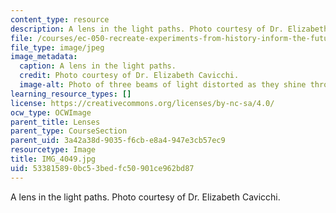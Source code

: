 ```yaml
---
content_type: resource
description: A lens in the light paths. Photo courtesy of Dr. Elizabeth Cavicchi.
file: /courses/ec-050-recreate-experiments-from-history-inform-the-future-from-the-past-galileo-january-iap-2010/533815890bc53bedfc50901ce962bd87_IMG_4049.jpg
file_type: image/jpeg
image_metadata:
  caption: A lens in the light paths.
  credit: Photo courtesy of Dr. Elizabeth Cavicchi.
  image-alt: Photo of three beams of light distorted as they shine through a lens.
learning_resource_types: []
license: https://creativecommons.org/licenses/by-nc-sa/4.0/
ocw_type: OCWImage
parent_title: Lenses
parent_type: CourseSection
parent_uid: 3a42a38d-9035-f6cb-e8a4-947e3cb57ec9
resourcetype: Image
title: IMG_4049.jpg
uid: 53381589-0bc5-3bed-fc50-901ce962bd87
---
```

A lens in the light paths. Photo courtesy of Dr. Elizabeth Cavicchi.